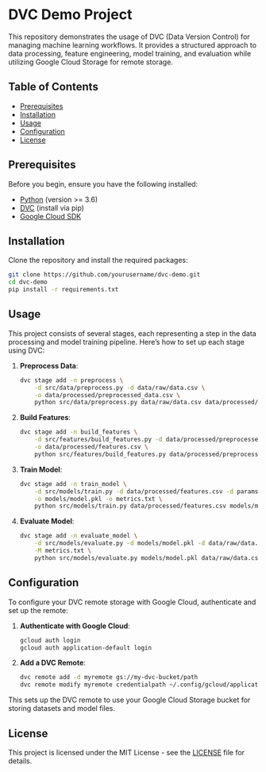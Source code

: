 # DVC Demo Project

This repository demonstrates the usage of DVC (Data Version Control) for managing machine learning workflows. It provides a structured approach to data processing, feature engineering, model training, and evaluation while utilizing Google Cloud Storage for remote storage.

## Table of Contents

- [Prerequisites](#prerequisites)
- [Installation](#installation)
- [Usage](#usage)
- [Configuration](#configuration)
- [License](#license)

## Prerequisites

Before you begin, ensure you have the following installed:

- [Python](https://www.python.org/downloads/) (version >= 3.6)
- [DVC](https://dvc.org/doc/install) (install via pip)
- [Google Cloud SDK](https://cloud.google.com/sdk/docs/install)

## Installation

Clone the repository and install the required packages:

```bash
git clone https://github.com/yourusername/dvc-demo.git
cd dvc-demo
pip install -r requirements.txt
```

## Usage

This project consists of several stages, each representing a step in the data processing and model training pipeline. Here’s how to set up each stage using DVC:

1. **Preprocess Data**:
   ```bash
   dvc stage add -n preprocess \
       -d src/data/preprocess.py -d data/raw/data.csv \
       -o data/processed/preprocessed_data.csv \
       python src/data/preprocess.py data/raw/data.csv data/processed/preprocessed_data.csv
   ```

2. **Build Features**:
   ```bash
   dvc stage add -n build_features \
       -d src/features/build_features.py -d data/processed/preprocessed_data.csv \
       -o data/processed/features.csv \
       python src/features/build_features.py data/processed/preprocessed_data.csv data/processed/features.csv
   ```

3. **Train Model**:
   ```bash
   dvc stage add -n train_model \
       -d src/models/train.py -d data/processed/features.csv -d params.yaml \
       -o models/model.pkl -o metrics.txt \
       python src/models/train.py data/processed/features.csv models/model.pkl --params params.yaml
   ```

4. **Evaluate Model**:
   ```bash
   dvc stage add -n evaluate_model \
       -d src/models/evaluate.py -d models/model.pkl -d data/raw/data.csv \
       -M metrics.txt \
       python src/models/evaluate.py models/model.pkl data/raw/data.csv metrics.txt
   ```

## Configuration

To configure your DVC remote storage with Google Cloud, authenticate and set up the remote:

1. **Authenticate with Google Cloud**:
   ```bash
   gcloud auth login
   gcloud auth application-default login
   ```

2. **Add a DVC Remote**:
   ```bash
   dvc remote add -d myremote gs://my-dvc-bucket/path
   dvc remote modify myremote credentialpath ~/.config/gcloud/application_default_credentials.json
   ```

This sets up the DVC remote to use your Google Cloud Storage bucket for storing datasets and model files.

## License

This project is licensed under the MIT License - see the [LICENSE](LICENSE) file for details.


